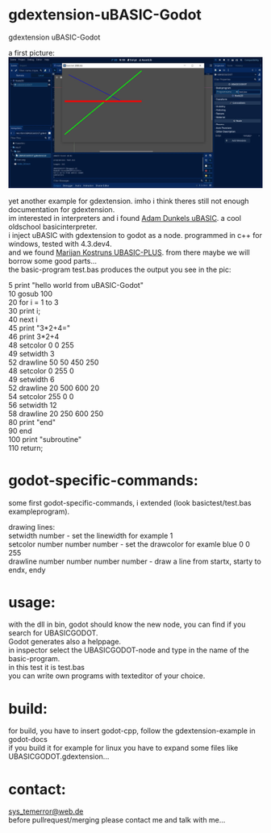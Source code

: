 # gdextension-uBASIC-Godot
gdextension uBASIC-Godot

a first picture:    
![Pic1](firstpic.JPG)

yet another example for gdextension. imho i think theres still not enough documentation for gdextension.    
im interested in interpreters and i found [Adam Dunkels uBASIC](https://github.com/adamdunkels/ubasic). a cool oldschool basicinterpreter.       
i inject uBASIC with gdextension to godot as a node. programmed in c++ for windows, tested with 4.3.dev4.    
and we found [Marijan Kostruns UBASIC-PLUS](https://github.com/mkostrun/UBASIC-PLUS). from there maybe we will borrow some good parts...    
the basic-program test.bas produces the output you see in the pic:   

5 print "hello world from uBASIC-Godot"    
10 gosub 100    
20 for i = 1 to 3    
30 print i;    
40 next i    
45 print "3\*2+4="    
46 print 3\*2+4    
48 setcolor 0 0 255    
49 setwidth 3    
52 drawline 50 50 450 250    
48 setcolor 0 255 0    
49 setwidth 6    
52 drawline 20 500 600 20    
54 setcolor 255 0 0    
56 setwidth 12    
58 drawline 20 250 600 250    
80 print "end"    
90 end    
100 print "subroutine"    
110 return;    


# godot-specific-commands:   
some first godot-specific-commands, i extended (look basictest/test.bas exampleprogram).    

drawing lines:    
setwidth number - set the linewidth for example 1    
setcolor number number number - set the drawcolor for examle blue 0 0 255    
drawline number number number number - draw a line from startx, starty to endx, endy    



# usage:   
with the dll in bin, godot should know the new node, you can find if you search for UBASICGODOT.    
Godot generates also a helppage.    
in inspector select the UBASICGODOT-node and type in the name of the basic-program.   
in this test it is test.bas   
you can write own programs with texteditor of your choice.    


# build:   
for build, you have to insert godot-cpp, follow the gdextension-example in godot-docs    
if you build it for example for linux you have to expand some files like UBASICGODOT.gdextension...    


# contact:    
sys_temerror@web.de    
before pullrequest/merging please contact me and talk with me...    
